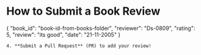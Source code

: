 # How to Submit a Book Review

{
    "book_id": "book-id-from-books-folder",
    "reviewer": "Ds-0809",
    "rating": 5,
    "review": "its good",
    "date": "21-11-2005"
}
```
4. **Submit a Pull Request** (PR) to add your review!
